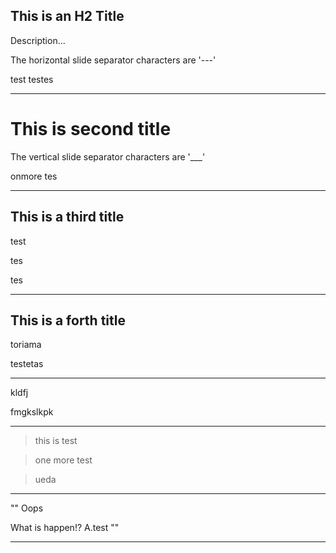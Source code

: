## This is an H2 Title

Description...

The horizontal slide separator characters are '---'

test testes

---

# This is second title

The vertical slide separator characters are '___'

onmore tes 

___

## This is a third title

test

tes

tes

---

## This is a forth title
toriama

testetas

---

kldfj

fmgkslkpk

----

> this is test

> one more test

> ueda

---

""
Oops

What is happen!?
A.test
""

---
